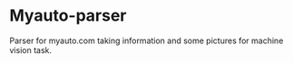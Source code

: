 # Myauto-parser
Parser for myauto.com taking information and some pictures for machine vision task.
